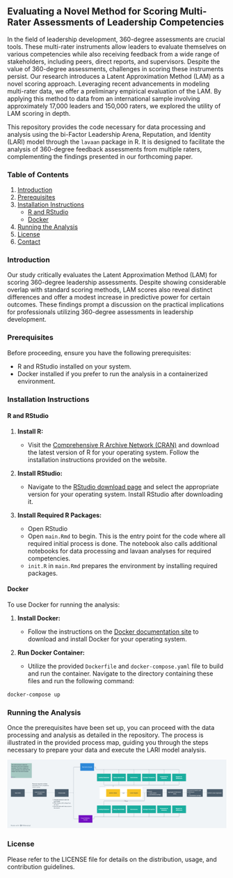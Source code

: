 ## Evaluating a Novel Method for Scoring Multi-Rater Assessments of Leadership Competencies

In the field of leadership development, 360-degree assessments are crucial tools. These multi-rater instruments allow leaders to evaluate themselves on various competencies while also receiving feedback from a wide range of stakeholders, including peers, direct reports, and supervisors. Despite the value of 360-degree assessments, challenges in scoring these instruments persist. Our research introduces a Latent Approximation Method (LAM) as a novel scoring approach. Leveraging recent advancements in modeling multi-rater data, we offer a preliminary empirical evaluation of the LAM. By applying this method to data from an international sample involving approximately 17,000 leaders and 150,000 raters, we explored the utility of LAM scoring in depth.

This repository provides the code necessary for data processing and analysis using the bi-Factor Leadership Arena, Reputation, and Identity (LARI) model through the `lavaan` package in R. It is designed to facilitate the analysis of 360-degree feedback assessments from multiple raters, complementing the findings presented in our forthcoming paper.

### Table of Contents
1. [Introduction](#introduction)
2. [Prerequisites](#prerequisites)
3. [Installation Instructions](#installation-instructions)
   - [R and RStudio](#r-and-rstudio)
   - [Docker](#docker)
4. [Running the Analysis](#running-the-analysis)
5. [License](#license)
6. [Contact](#contact)

### Introduction

Our study critically evaluates the Latent Approximation Method (LAM) for scoring 360-degree leadership assessments. Despite showing considerable overlap with standard scoring methods, LAM scores also reveal distinct differences and offer a modest increase in predictive power for certain outcomes. These findings prompt a discussion on the practical implications for professionals utilizing 360-degree assessments in leadership development.

### Prerequisites

Before proceeding, ensure you have the following prerequisites:

- R and RStudio installed on your system.
- Docker installed if you prefer to run the analysis in a containerized environment.

### Installation Instructions

#### R and RStudio

1. **Install R:**
   - Visit the [Comprehensive R Archive Network (CRAN)](https://cran.r-project.org/) and download the latest version of R for your operating system. Follow the installation instructions provided on the website.

2. **Install RStudio:**
   - Navigate to the [RStudio download page](https://www.rstudio.com/products/rstudio/download/) and select the appropriate version for your operating system. Install RStudio after downloading it.

3. **Install Required R Packages:**
   - Open RStudio
   - Open `main.Rmd` to begin. This is the entry point for the code where all required initial process is done. The notebook also calls additional notebooks for data processing and lavaan analyses for required competencies.
   - `init.R` in `main.Rmd` prepares the environment by installing required packages.  


#### Docker

To use Docker for running the analysis:

1. **Install Docker:**
   - Follow the instructions on the [Docker documentation site](https://docs.docker.com/get-docker/) to download and install Docker for your operating system.

2. **Run Docker Container:**
   - Utilize the provided `Dockerfile` and `docker-compose.yaml` file to build and run the container. Navigate to the directory containing these files and run the following command:

```sh
docker-compose up
```

### Running the Analysis

Once the prerequisites have been set up, you can proceed with the data processing and analysis as detailed in the repository. The process is illustrated in the provided process map, guiding you through the steps necessary to prepare your data and execute the LARI model analysis.

![Process flow](images/Process-map.png)

### License

Please refer to the LICENSE file for details on the distribution, usage, and contribution guidelines.
